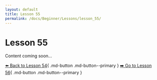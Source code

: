 ```yaml
---
layout: default
title: Lesson 55
permalink: /docs/Beginner/Lessons/lesson_55/
---
```


# Lesson 55

Content coming soon...

[⬅️ Back to Lesson 54](lesson_54.md){ .md-button .md-button--primary }  [➡️ Go to Lesson 56](lesson_56.md){ .md-button .md-button--primary }
